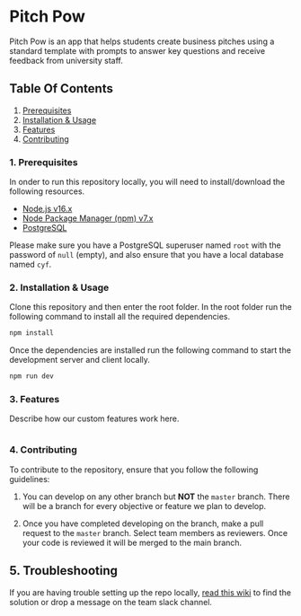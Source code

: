 # Pitch Pow

Pitch Pow is an app that helps students create business pitches using a standard template with prompts to answer key questions and receive feedback from university staff.

## Table Of Contents

1. [Prerequisites](https://github.com/bradley-mubenga/Pitch-Pow/tree/feature_Authentication#1-prerequisites)
2. [Installation & Usage](https://github.com/bradley-mubenga/Pitch-Pow/tree/feature_Authentication#2-installation--usage)
3. [Features](https://github.com/bradley-mubenga/Pitch-Pow/tree/feature_Authentication#3-features)
4. [Contributing](https://github.com/bradley-mubenga/Pitch-Pow/tree/feature_Authentication#4-contributing)

### 1. Prerequisites

In onder to run this repository locally, you will need to install/download the following resources.

- [Node.js v16.x](https://nodejs.org/en/)
- [Node Package Manager (npm) v7.x](https://nodejs.org/en/)
- [PostgreSQL](https://www.postgresql.org/)

Please make sure you have a PostgreSQL superuser named ```root``` with the password of ```null``` (empty), and also ensure that you have a local database named ```cyf```.

### 2. Installation & Usage

Clone this repository and then enter the root folder. In the root folder run the following command to install all the required dependencies.

```bash
npm install
```

Once the dependencies are installed run the following command to start the development server and client locally.

```bash
npm run dev
```

### 3. Features

Describe how our custom features work here.

```bash
```

### 4. Contributing

To contribute to the repository, ensure that you follow the following guidelines:

1. You can develop on any other branch but **NOT** the ```master``` branch. There will be a branch for every objective or feature we plan to develop.

2. Once you have completed developing on the branch, make a pull request to the ```master``` branch. Select team members as reviewers. Once your code is reviewed it will be merged to the main branch.

## 5. Troubleshooting

If you are having trouble setting up the repo locally, [read this wiki](https://github.com/textbook/starter-kit/wiki) to find the solution or drop a message on the team slack channel.